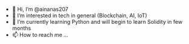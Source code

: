 - 👋 Hi, I’m @ainanas207
- 👀 I’m interested in tech in general (Blockchain, AI, IoT)
- 🌱 I’m currently learning Python and will begin to learn Solidity in few months
- 📫 How to reach me ...
